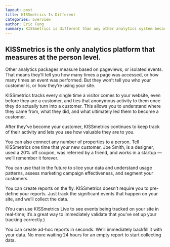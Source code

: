 ```yaml
---
layout: post
title: KISSmetrics Is Different
categories: overview
author: Eric Fung
summary: KISSmetrics is different than any other analytics system because it is the only analytics platform that measures at the person level.
---
```

## KISSmetrics is the only analytics platform that measures at the person level.

Other analytics packages measure based on pageviews, or isolated events. That means they’ll tell you how many times a page was accessed, or how many times an event was performed. But they won’t tell you who your customer is, or how they’re using your site.

KISSmetrics tracks every single time a visitor comes to your website, even before they are a customer, and ties that anonymous activity to them once they do actually turn into a customer. This allows you to understand where they came from, what they did, and what ultimately led them to become a customer.

After they’ve become your customer, KISSmetrics continues to keep track of their activity and lets you see how valuable they are to you.

You can also connect any number of properties to a person. Tell KISSmetrics one time that your new customer, Joe Smith, is a designer, used a 20% off coupon, was referred by a friend, and works in a startup — we’ll remember it forever.

You can use that in the future to slice your data and understand usage patterns, assess marketing campaign effectiveness, and segment your customers.

You can create reports on the fly. KISSmetrics doesn’t require you to pre-define your reports. Just track the significant events that happen on your site, and we’ll collect the data.

(You can use KISSmetrics Live to see events being tracked on your site in real-time; it’s a great way to immediately validate that you’ve set up your tracking correctly.)

You can create ad-hoc reports in seconds. We’ll immediately backfill it with your data. No more waiting 24 hours for an empty report to start collecting data.